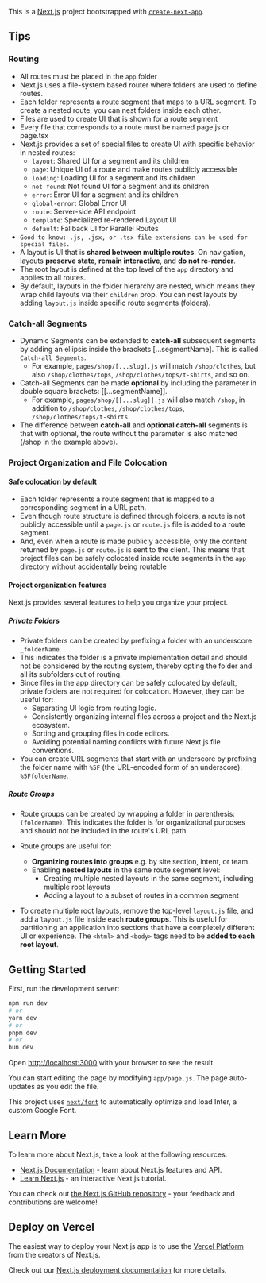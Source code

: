 This is a [Next.js](https://nextjs.org/) project bootstrapped with [`create-next-app`](https://github.com/vercel/next.js/tree/canary/packages/create-next-app).

## Tips

### Routing

- All routes must be placed in the `app` folder
- Next.js uses a file-system based router where folders are used to define routes.
- Each folder represents a route segment that maps to a URL segment. To create a nested route, you can nest folders inside each other.
- Files are used to create UI that is shown for a route segment
- Every file that corresponds to a route must be named page.js or page.tsx
- Next.js provides a set of special files to create UI with specific behavior in nested routes:
  - `layout`: Shared UI for a segment and its children
  - `page`: Unique UI of a route and make routes publicly accessible
  - `loading`: Loading UI for a segment and its children
  - `not-found`: Not found UI for a segment and its children
  - `error`: Error UI for a segment and its children
  - `global-error`: Global Error UI
  - `route`: Server-side API endpoint
  - `template`: Specialized re-rendered Layout UI
  - `default`: Fallback UI for Parallel Routes
- `Good to know: .js, .jsx, or .tsx file extensions can be used for special files.`
- A layout is UI that is **shared between multiple routes**. On navigation, layouts **preserve state**, **remain interactive**, and **do not re-render**.
- The root layout is defined at the top level of the `app` directory and applies to all routes.
- By default, layouts in the folder hierarchy are nested, which means they wrap child layouts via their `children` prop. You can nest layouts by adding `layout.js` inside specific route segments (folders).

### Catch-all Segments

- Dynamic Segments can be extended to **catch-all** subsequent segments by adding an ellipsis inside the brackets [...segmentName]. This is called `Catch-all Segments`.
  - For example, `pages/shop/[...slug].js` will match `/shop/clothes`, but also `/shop/clothes/tops`, `/shop/clothes/tops/t-shirts`, and so on.
- Catch-all Segments can be made **optional** by including the parameter in double square brackets: [[...segmentName]].
  - For example, `pages/shop/[[...slug]].js` will also match `/shop`, in addition to `/shop/clothes`, `/shop/clothes/tops`, `/shop/clothes/tops/t-shirts`.
- The difference between **catch-all** and **optional catch-all** segments is that with optional, the route without the parameter is also matched (/shop in the example above).

### Project Organization and File Colocation

#### Safe colocation by default

- Each folder represents a route segment that is mapped to a corresponding segment in a URL path.
- Even though route structure is defined through folders, a route is not publicly accessible until a `page.js` or `route.js` file is added to a route segment.
- And, even when a route is made publicly accessible, only the content returned by `page.js` or `route.js` is sent to the client. This means that project files can be safely colocated inside route segments in the `app` directory without accidentally being routable

#### Project organization features

Next.js provides several features to help you organize your project.

##### Private Folders

- Private folders can be created by prefixing a folder with an underscore: `_folderName`.
- This indicates the folder is a private implementation detail and should not be considered by the routing system, thereby opting the folder and all its subfolders out of routing.
- Since files in the app directory can be safely colocated by default, private folders are not required for colocation. However, they can be useful for:
  - Separating UI logic from routing logic.
  - Consistently organizing internal files across a project and the Next.js ecosystem.
  - Sorting and grouping files in code editors.
  - Avoiding potential naming conflicts with future Next.js file conventions.
- You can create URL segments that start with an underscore by prefixing the folder name with `%5F` (the URL-encoded form of an underscore): `%5FfolderName`.

##### Route Groups

- Route groups can be created by wrapping a folder in parenthesis: `(folderName)`. This indicates the folder is for organizational purposes and should not be included in the route's URL path.

- Route groups are useful for:
  - **Organizing routes into groups** e.g. by site section, intent, or team.
  - Enabling **nested layouts** in the same route segment level:
    - Creating multiple nested layouts in the same segment, including multiple root layouts
    - Adding a layout to a subset of routes in a common segment

- To create multiple root layouts, remove the top-level `layout.js` file, and add a `layout.js` file inside each **route groups**. This is useful for partitioning an application into sections that have a completely different UI or experience. The `<html>` and `<body>` tags need to be **added to each root layout**.
## Getting Started

First, run the development server:

```bash
npm run dev
# or
yarn dev
# or
pnpm dev
# or
bun dev
```

Open [http://localhost:3000](http://localhost:3000) with your browser to see the result.

You can start editing the page by modifying `app/page.js`. The page auto-updates as you edit the file.

This project uses [`next/font`](https://nextjs.org/docs/basic-features/font-optimization) to automatically optimize and load Inter, a custom Google Font.

## Learn More

To learn more about Next.js, take a look at the following resources:

- [Next.js Documentation](https://nextjs.org/docs) - learn about Next.js features and API.
- [Learn Next.js](https://nextjs.org/learn) - an interactive Next.js tutorial.

You can check out [the Next.js GitHub repository](https://github.com/vercel/next.js/) - your feedback and contributions are welcome!

## Deploy on Vercel

The easiest way to deploy your Next.js app is to use the [Vercel Platform](https://vercel.com/new?utm_medium=default-template&filter=next.js&utm_source=create-next-app&utm_campaign=create-next-app-readme) from the creators of Next.js.

Check out our [Next.js deployment documentation](https://nextjs.org/docs/deployment) for more details.
